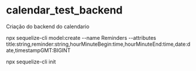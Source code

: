 # calendar_test_backend
Criação do backend do calendario

npx sequelize-cli model:create --name Reminders --attributes title:string,reminder:string,hourMinuteBegin:time,hourMinuteEnd:time,date:date,timestampGMT:BIGINT

npx sequelize-cli init
